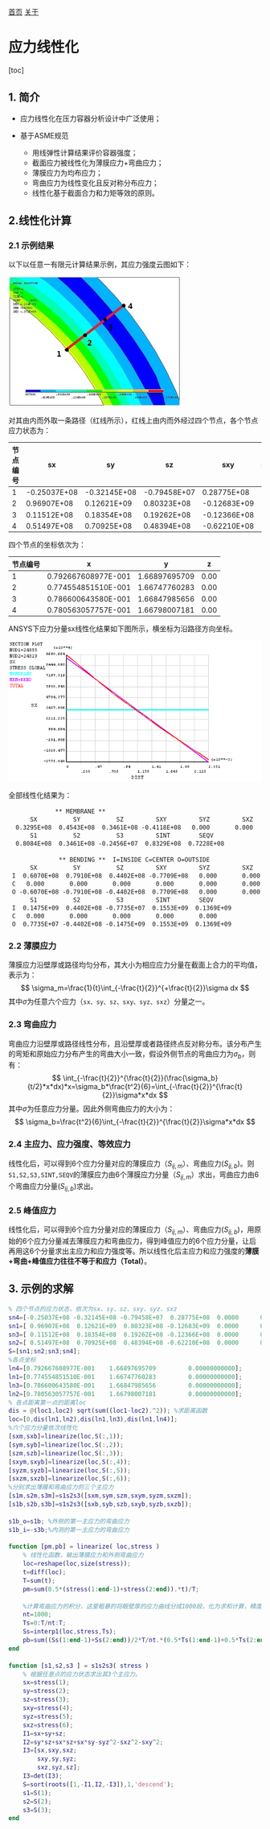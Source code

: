 [首页](https://wshwwl.github.io)  [关于](https://wshwwl.github.io/about.html) 

# 应力线性化

[toc]

## 1. 简介

* 应力线性化在压力容器分析设计中广泛使用；

* 基于ASME规范

  - 用线弹性计算结果评价容器强度；
  - 截面应力被线性化为薄膜应力+弯曲应力；
  - 薄膜应力为均布应力；
  - 弯曲应力为线性变化且反对称分布应力；
  - 线性化基于截面合力和力矩等效的原则。

  
## 2.线性化计算

### 2.1 示例结果

以下以任意一有限元计算结果示例，其应力强度云图如下：

![](.\map.JPG)

对其由内而外取一条路径（红线所示），红线上由内而外经过四个节点，各个节点应力状态为：

| 节点编号 | sx           | sy           | sz           | sxy          | syz  | sxz  |
| -------- | ------------ | ------------ | ------------ | ------------ | ---- | ---- |
| 1        | -0.25037E+08 | -0.32145E+08 | -0.79458E+07 | 0.28775E+08  | 0    | 0    |
| 2        | 0.96907E+08  | 0.12621E+09  | 0.80323E+08  | -0.12683E+09 | 0    | 0    |
| 3        | 0.11512E+08  | 0.18354E+08  | 0.19262E+08  | -0.12366E+08 | 0    | 0    |
| 4        | 0.51497E+08  | 0.70925E+08  | 0.48394E+08  | -0.62210E+08 | 0    | 0    |

四个节点的坐标依次为：

| 节点编号 | x                   | y             | z    |
| -------- | ------------------- | ------------- | ---- |
| 1        | 0.792667608977E-001 | 1.66897695709 | 0.00 |
| 2        | 0.774554851510E-001 | 1.66747760283 | 0.00 |
| 3        | 0.786600643580E-001 | 1.66847985656 | 0.00 |
| 4        | 0.780563057757E-001 | 1.66798007181 | 0.00 |

ANSYS下应力分量sx线性化结果如下图所示，横坐标为沿路径方向坐标。

![](.\linearized.PNG)

全部线性化结果为：
```ansys_log
             ** MEMBRANE **
      SX          SY          SZ         SXY         SYZ         SXZ
  0.3295E+08  0.4543E+08  0.3461E+08 -0.4118E+08   0.000       0.000    
      S1          S2          S3         SINT        SEQV
  0.8084E+08  0.3461E+08 -0.2456E+07  0.8329E+08  0.7228E+08

              ** BENDING **  I=INSIDE C=CENTER O=OUTSIDE
      SX          SY          SZ         SXY         SYZ         SXZ
 I  0.6070E+08  0.7910E+08  0.4402E+08 -0.7709E+08   0.000       0.000    
 C   0.000       0.000       0.000       0.000       0.000       0.000    
 O -0.6070E+08 -0.7910E+08 -0.4402E+08  0.7709E+08   0.000       0.000    
      S1          S2          S3         SINT        SEQV
 I  0.1475E+09  0.4402E+08 -0.7735E+07  0.1553E+09  0.1369E+09
 C   0.000       0.000       0.000       0.000       0.000    
 O  0.7735E+07 -0.4402E+08 -0.1475E+09  0.1553E+09  0.1369E+09
```

### 2.2 薄膜应力

薄膜应力沿壁厚或路径均匀分布，其大小为相应应力分量在截面上合力的平均值，表示为：
$$
\sigma_m=\frac{1}{t}\int_{-\frac{t}{2}}^{+\frac{t}{2}}\sigma dx
$$
其中$\sigma$为任意六个应力（`sx、sy、sz、sxy、syz、sxz`）分量之一。

### 2.3 弯曲应力

弯曲应力沿壁厚或路径线性分布，且沿壁厚或者路径终点反对称分布。该分布产生的弯矩和原始应力分布产生的弯曲大小一致，假设外侧节点的弯曲应力为$\sigma_b$，则有：
$$
\int_{-\frac{t}{2}}^{\frac{t}{2}}(\frac{\sigma_b}{t/2}*x*dx)*x=\sigma_b*\frac{t^2}{6}=\int_{-\frac{t}{2}}^{\frac{t}{2}}\sigma*x*dx
$$
其中$\sigma$为任意应力分量。因此外侧弯曲应力的大小为：
$$
\sigma_b=\frac{t^2}{6}\int_{-\frac{t}{2}}^{\frac{t}{2}}\sigma*x*dx
$$

### 2.4 主应力、应力强度、等效应力

线性化后，可以得到6个应力分量对应的薄膜应力（$S_{ij ,m}$）、弯曲应力($S_{ij,b}$)。则`S1,S2,S3,SINT,SEQV`的薄膜应力由6个薄膜应力分量（$S_{ij ,m}$）求出，弯曲应力由6个弯曲应力分量($S_{ij,b}$)求出。

### 2.5 峰值应力

线性化后，可以得到6个应力分量对应的薄膜应力（$S_{ij ,m}$）、弯曲应力($S_{ij,b}$)，用原始的6个应力分量减去薄膜应力和弯曲应力，得到峰值应力的6个应力分量，让后再用这6个分量求出主应力和应力强度等。所以线性化后主应力和应力强度的**薄膜+弯曲+峰值应力往往不等于和应力（Total）**。

## 3. 示例的求解

```matlab
% 四个节点的应力状态，依次为sx、sy、sz、sxy、syz、sxz
sn4=[-0.25037E+08 -0.32145E+08 -0.79458E+07  0.28775E+08  0.0000      0.0000 ];
sn1=[ 0.96907E+08  0.12621E+09  0.80323E+08 -0.12683E+09  0.0000      0.0000];
sn3=[ 0.11512E+08  0.18354E+08  0.19262E+08 -0.12366E+08  0.0000      0.0000];
sn2=[ 0.51497E+08  0.70925E+08  0.48394E+08 -0.62210E+08  0.0000      0.0000];
S=[sn1;sn2;sn3;sn4];
%各点坐标
ln4=[0.792667608977E-001    1.66897695709         0.00000000000];
ln1=[0.774554851510E-001    1.66747760283         0.00000000000];
ln3=[0.786600643580E-001    1.66847985656         0.00000000000];
ln2=[0.780563057757E-001    1.66798007181         0.00000000000];
% 各点距离第一点的距离loc
dis = @(loc1,loc2) sqrt(sum((loc1-loc2).^2)); %求距离函数
loc=[0,dis(ln1,ln2),dis(ln1,ln3),dis(ln1,ln4)];
%六个应力分量依次线性化
[sxm,sxb]=linearize(loc,S(:,1));
[sym,syb]=linearize(loc,S(:,2));
[szm,szb]=linearize(loc,S(:,3));
[sxym,sxyb]=linearize(loc,S(:,4));
[syzm,syzb]=linearize(loc,S(:,5));
[sxzm,sxzb]=linearize(loc,S(:,6));
%分别求出薄膜和弯曲应力的三个主应力
[s1m,s2m,s3m]=s1s2s3([sxm,sym,szm,sxym,syzm,sxzm]);
[s1b,s2b,s3b]=s1s2s3([sxb,syb,szb,sxyb,syzb,sxzb]);

s1b_o=s1b; %外侧的第一主应力的弯曲应力
s1b_i=-s3b;%内测的第一主应力的弯曲应力

function [pm,pb] = linearize( loc,stress )
    % 线性化函数，输出薄膜应力和外侧弯曲应力
    loc=reshape(loc,size(stress));
    t=diff(loc);
    T=sum(t);
    pm=sum(0.5*(stress(1:end-1)+stress(2:end)).*t)/T;

    %计算弯曲应力的积分，这里粗暴的将眼壁厚的应力曲线分成1000段，化为求和计算，精度足够。
    nt=1000;
    Ts=0:T/nt:T;
    Ss=interp1(loc,stress,Ts);
    pb=sum((Ss(1:end-1)+Ss(2:end))/2*T/nt.*(0.5*Ts(1:end-1)+0.5*Ts(2:end)-T/2))*6/T^2;
end

function [s1,s2,s3 ] = s1s2s3( stress )
    % 根据任意点的应力状态求出其3个主应力。
    sx=stress(1);
    sy=stress(2);
    sz=stress(3);
    sxy=stress(4);
    syz=stress(5);
    sxz=stress(6);
    I1=sx+sy+sz;
    I2=sy*sz+sx*sz+sx*sy-syz^2-sxz^2-sxy^2;
    I3=[sx,sxy,sxz;
        sxy,sy,syz;
        sxz,syz,sz];
    I3=det(I3);
    S=sort(roots([1,-I1,I2,-I3]),1,'descend');
    s1=S(1);
    s2=S(2);
    s3=S(3);
end
```


